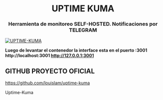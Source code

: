 <h1 align="center">UPTIME KUMA</h1>
<h3 align="center">Herramienta de monitoreo SELF-HOSTED. Notificaciones por TELEGRAM</h3>


[![UPTIME-KUMA](https://user-images.githubusercontent.com/1336778/212262296-e6205815-ad62-488c-83ec-a5b0d0689f7c.jpg)](https://miguelblanco.ar)

**Luego de levantar el contenedor la interface esta en el puerto :3001  http://localhost:3001 http://127.0.0.1:3001**


## GITHUB PROYECTO OFICIAL 
https://github.com/louislam/uptime-kuma


Uptime-Kuma

